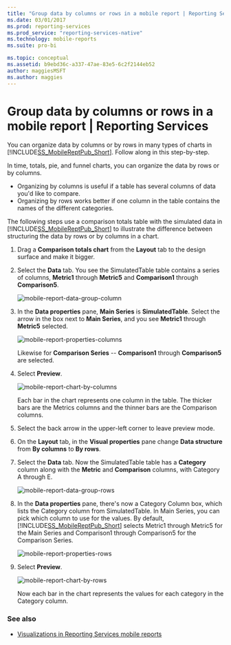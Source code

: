 ```yaml
---
title: "Group data by columns or rows in a mobile report | Reporting Services | Microsoft Docs"
ms.date: 03/01/2017
ms.prod: reporting-services
ms.prod_service: "reporting-services-native"
ms.technology: mobile-reports
ms.suite: pro-bi

ms.topic: conceptual
ms.assetid: b9ebd36c-a337-47ae-83e5-6c2f2144eb52
author: maggiesMSFT
ms.author: maggies
---
```

# Group data by columns or rows in a mobile report | Reporting Services
You can organize data by columns or by rows in many types of charts in [!INCLUDE[SS_MobileReptPub_Short](../../includes/ss-mobilereptpub-short.md)]. Follow along in this step-by-step.

In time, totals, pie, and funnel charts, you can organize the data by rows or by columns. 
* Organizing by columns is useful if a table has several columns of data you'd like to compare. 
* Organizing by rows works better if one column in the table contains the names of the different categories. 

The following steps use a comparison totals table with the simulated data in [!INCLUDE[SS_MobileReptPub_Short](../../includes/ss-mobilereptpub-short.md)] to illustrate the difference between structuring the data by rows or by columns in a chart.  

1. Drag a **Comparison totals chart** from the **Layout** tab to the design surface and make it bigger.

2. Select the **Data** tab. You see the SimulatedTable table contains a series of columns, **Metric1** through **Metric5** and **Comparison1** through **Comparison5**. 

   ![mobile-report-data-group-column](../../reporting-services/mobile-reports/media/mobile-report-data-group-column.png)

3. In the **Data properties** pane, **Main Series** is **SimulatedTable**. Select the arrow in the box next to **Main Series**, and you see **Metric1** through **Metric5** selected.

   ![mobile-report-properties-columns](../../reporting-services/mobile-reports/media/mobile-report-properties-columns.png)

   Likewise for **Comparison Series** -- **Comparison1** through **Comparison5** are selected.
   
4. Select **Preview**.

   ![mobile-report-chart-by-columns](../../reporting-services/mobile-reports/media/mobile-report-chart-by-columns.png)

   Each bar in the chart represents one column in the table. The thicker bars are the Metrics columns and the thinner bars are the Comparison columns.

5. Select the back arrow in the upper-left corner to leave preview mode.

6. On the **Layout** tab, in the **Visual properties** pane change **Data structure** from **By columns** to **By rows**.  

7. Select the **Data** tab. Now the SimulatedTable table has a **Category** column along with the **Metric** and **Comparison** columns, with Category A through E. 

   ![mobile-report-data-group-rows](../../reporting-services/mobile-reports/media/mobile-report-data-group-rows.png)

8.  In the **Data properties** pane, there's now a Category Column box, which lists the Category column from SimulatedTable. In Main Series, you can pick which column to use for the values. By default, [!INCLUDE[SS_MobileReptPub_Short](../../includes/ss-mobilereptpub-short.md)] selects Metric1 through Metric5 for the Main Series and Comparison1 through Comparison5 for the Comparison Series. 

    ![mobile-report-properties-rows](../../reporting-services/mobile-reports/media/mobile-report-properties-rows.png)

9. Select **Preview**.

   ![mobile-report-chart-by-rows](../../reporting-services/mobile-reports/media/mobile-report-chart-by-rows.png)

   Now each bar in the chart represents the values for each category in the Category column.

### See also
* [Visualizations in Reporting Services mobile reports](../../reporting-services/mobile-reports/add-visualizations-to-reporting-services-mobile-reports.md)
